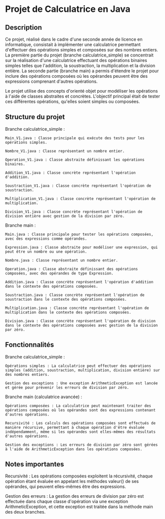 # Projet de Calculatrice en Java

## Description

Ce projet, réalisé dans le cadre d'une seconde année de licence en informatique, consistait à implémenter une calculatrice permettant d'effectuer des opérations simples et composées sur des nombres entiers. La première partie du projet (branche calculatrice_simple) se concentrait sur la réalisation d'une calculatrice effectuant des opérations binaires simples telles que l'addition, la soustraction, la multiplication et la division entière. La seconde partie (branche main) a permis d'étendre le projet pour inclure des opérations composées où les opérandes peuvent être des expressions comprenant d'autres opérations.

Le projet utilise des concepts d'orienté objet pour modéliser les opérations à l'aide de classes abstraites et concrètes. L'objectif principal était de tester ces différentes opérations, qu'elles soient simples ou composées.

## Structure du projet

Branche calculatrice_simple :

    Main_V1.java : Classe principale qui exécute des tests pour les opérations simples.

    Nombre_V1.java : Classe représentant un nombre entier.

    Operation_V1.java : Classe abstraite définissant les opérations binaires.

    Addition_V1.java : Classe concrète représentant l'opération d'addition.

    Soustraction_V1.java : Classe concrète représentant l'opération de soustraction.

    Multiplication_V1.java : Classe concrète représentant l'opération de multiplication.

    Division_V1.java : Classe concrète représentant l'opération de division entière avec gestion de la division par zéro.

Branche main :

    Main.java : Classe principale pour tester les opérations composées, avec des expressions comme opérandes.

    Expression.java : Classe abstraite pour modéliser une expression, qui peut être un nombre ou une opération.

    Nombre.java : Classe représentant un nombre entier.

    Operation.java : Classe abstraite définissant des opérations composées, avec des opérandes de type Expression.

    Addition.java : Classe concrète représentant l'opération d'addition dans le contexte des opérations composées.

    Soustraction.java : Classe concrète représentant l'opération de soustraction dans le contexte des opérations composées.

    Multiplication.java : Classe concrète représentant l'opération de multiplication dans le contexte des opérations composées.

    Division.java : Classe concrète représentant l'opération de division dans le contexte des opérations composées avec gestion de la division par zéro.

## Fonctionnalités

Branche calculatrice_simple :

    Opérations simples : La calculatrice peut effectuer des opérations simples (addition, soustraction, multiplication, division entière) sur des nombres entiers.

    Gestion des exceptions : Une exception ArithmeticException est lancée et gérée pour prévenir les erreurs de division par zéro.

Branche main (calculatrice avancée) :

    Opérations composées : La calculatrice peut maintenant traiter des opérations composées où les opérandes sont des expressions contenant d'autres opérations.

    Recursivité : Les calculs des opérations composées sont effectués de manière récursive, permettant à chaque opération d'être évaluée indépendamment, même si les opérandes sont elles-mêmes des résultats d'autres opérations.

    Gestion des exceptions : Les erreurs de division par zéro sont gérées à l'aide de ArithmeticException dans les opérations composées.

## Notes importantes

Recursivité : Les opérations composées exploitent la récursivité, chaque opération étant évaluée en appelant les méthodes valeur() de ses opérandes, qui peuvent elles-mêmes être des expressions.

Gestion des erreurs : La gestion des erreurs de division par zéro est effectuée dans chaque classe d'opération via une exception ArithmeticException, et cette exception est traitée dans la méthode main des deux branches.

